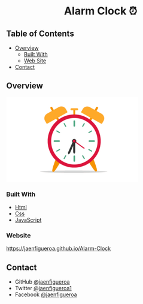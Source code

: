 <!-- Actualice el valor en {}  -->

<h1 align="center">Alarm Clock ⏰</h1>

<!-- <div align="center">
   Animacion realizada con <a href="http://devchallenges.io" target="_blank"></a>
</div>

<div align="center">
  <h3>
    <a href="https://{your-demo-link.your-domain}">
      Html
    </a>
    <span> | </span>
    <a href="https://{your-url-to-the-solution}">
      Css
    </a>
    <span> | </span>
    <a href="https://devchallenges.io/challenges/wBunSb7FPrIepJZAg0sY">
      Javascript
    </a>
  </h3>
</div> -->

<!-- TABLA DE CONTENIDO -->

## Table of Contents

- [Overview](#overview)
  - [Built With](#built-with)
  - [Web Site](#website)
  <!-- - [Features](#features) -->
- [Contact](#contact)

<!-- VISIÓN GENERAL -->

## Overview

<!-- ### Vista previa en Mobile -->

<div >
  <img src="./assets/alarm.gif" align="center" style="width: 70%" />
</div>

<!-- ### Vista previa en Tablet

<div >
  <img src="./assets/capturas/tablet.gif" align="center" style="width: 60%" />
</div>

### Vista previa en Desktop

<div >
  <img src="./assets/capturas/desktop.gif" align="center" style="width: 90%" />
</div> -->

<!-- Presente sus proyectos tomando una captura de pantalla o un gif. Intente contarles a los visitantes una historia sobre su proyecto respondiendo:

- ¿Dónde puedo ver tu demo?
- ¿Cuál fue tu experiencia?
- ¿Qué has aprendido/mejorado?
- ¿Tu sabiduría? :) -->

<!-- CONSTRUIDO CON -->

### Built With

<!-- Esta sección debe enumerar los principales lenguajes que utilizó para construir su proyecto -->

- [Html](https://developer.mozilla.org/es/docs/Web/HTML)
- [Css](https://developer.mozilla.org/es/docs/Web/CSS)
- [JavaScript](https://developer.mozilla.org/es/docs/Web/JavaScript)

<!-- CARACTERISTICAS -->

<!-- ## Features -->

<!-- Enumere las características de su aplicación. No compartas el archivo figma aquí :) -->

<!-- Esta aplicación/sitio se creó como envío a un desafío [DevChallenges](https://devchallenges.io/challenges). El [desafío](https://devchallenges.io/challenges/wBunSb7FPrIepJZAg0sY) fue crear una aplicación para completar las historias de usuario dadas. -->

<!-- DEMO -->

### Website

https://jaenfigueroa.github.io/Alarm-Clock

<!-- CONTACTO -->

## Contact

<!-- - Website [tu-sitio-web.com](https://{your-web-site-link}) -->

- GitHub [@jaenfigueroa](https://github.com/jaenfigueroa)
- Twitter [@jaenfigueroa1](https://twitter.com/jaenfigueroa1)
- Facebook [@jaenfigueroa](https://facebook.com/jaenfigueroa)
